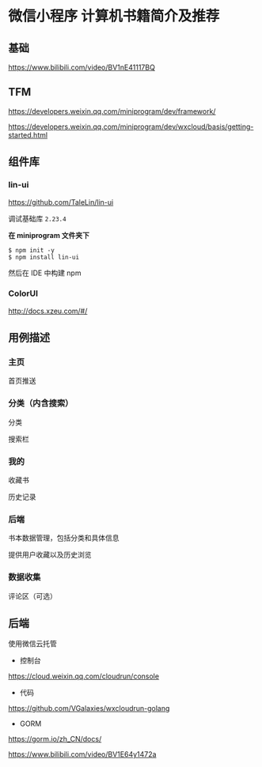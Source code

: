 # 微信小程序 计算机书籍简介及推荐



## 基础

https://www.bilibili.com/video/BV1nE41117BQ



## TFM

https://developers.weixin.qq.com/miniprogram/dev/framework/

https://developers.weixin.qq.com/miniprogram/dev/wxcloud/basis/getting-started.html



## 组件库

### lin-ui

https://github.com/TaleLin/lin-ui

调试基础库 `2.23.4`

**在 miniprogram 文件夹下**

```
$ npm init -y
$ npm install lin-ui
```

然后在 IDE 中构建 npm



### ColorUI

http://docs.xzeu.com/#/



## 用例描述

### 主页

首页推送

### 分类（内含搜索）

分类

搜索栏

### 我的

收藏书

历史记录

### 后端

书本数据管理，包括分类和具体信息

提供用户收藏以及历史浏览

### 数据收集

评论区（可选）



## 后端

使用微信云托管

- 控制台

https://cloud.weixin.qq.com/cloudrun/console

- 代码

https://github.com/VGalaxies/wxcloudrun-golang

- GORM

https://gorm.io/zh_CN/docs/

https://www.bilibili.com/video/BV1E64y1472a
